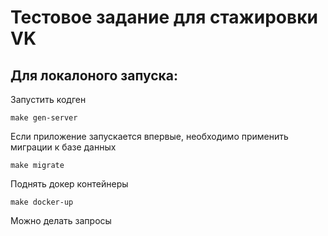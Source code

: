 # Тестовое задание для стажировки VK

## Для локалоного запуска:
Запустить кодген
```
make gen-server
```

Если приложение запускается впервые, необходимо применить миграции к базе данных
```
make migrate
```

Поднять докер контейнеры
```
make docker-up
```

Можно делать запросы
